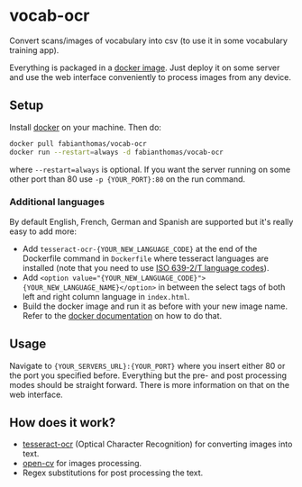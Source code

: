 # vocab-ocr

Convert scans/images of vocabulary into csv (to use it in some vocabulary training app).

Everything is packaged in a [docker image](https://hub.docker.com/r/fabianthomas/vocab-ocr). Just deploy it on some server and use the web interface conveniently to process images from any device.

## Setup

Install [docker](https://www.docker.com/) on your machine. Then do:
```bash
docker pull fabianthomas/vocab-ocr
docker run --restart=always -d fabianthomas/vocab-ocr
```
where `--restart=always` is optional. If you want the server running on some other port than 80 use `-p {YOUR_PORT}:80` on the run command.

### Additional languages

By default English, French, German and Spanish are supported but it's really easy to add more:
- Add `tesseract-ocr-{YOUR_NEW_LANGUAGE_CODE}` at the end of the Dockerfile command in `Dockerfile` where tesseract languages are installed (note that you need to use [ISO 639-2/T language codes](https://en.wikipedia.org/wiki/List_of_ISO_639-1_codes)).
- Add `<option value="{YOUR_NEW_LANGUAGE_CODE}">{YOUR_NEW_LANGUAGE_NAME}</option>` in between the select tags of both left and right column language in `index.html`.
- Build the docker image and run it as before with your new image name. Refer to the [docker documentation](https://docs.docker.com/engine/reference/commandline/build/) on how to do that.

## Usage

Navigate to `{YOUR_SERVERS_URL}:{YOUR_PORT}` where you insert either 80 or the port you specified before. Everything but the pre- and post processing modes should be straight forward. There is more information on that on the web interface.

## How does it work?
- [tesseract-ocr](https://github.com/tesseract-ocr/tesseract) (Optical Character Recognition) for converting images into text.
- [open-cv](https://opencv.org/) for images processing.
- Regex substitutions for post processing the text.
